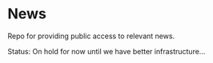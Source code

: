 # News
Repo for providing public access to relevant news.

Status: On hold for now until we have better infrastructure...
